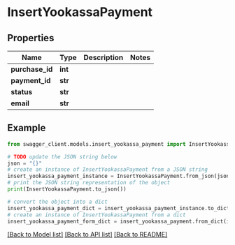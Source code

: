 # InsertYookassaPayment


## Properties

Name | Type | Description | Notes
------------ | ------------- | ------------- | -------------
**purchase_id** | **int** |  | 
**payment_id** | **str** |  | 
**status** | **str** |  | 
**email** | **str** |  | 

## Example

```python
from swagger_client.models.insert_yookassa_payment import InsertYookassaPayment

# TODO update the JSON string below
json = "{}"
# create an instance of InsertYookassaPayment from a JSON string
insert_yookassa_payment_instance = InsertYookassaPayment.from_json(json)
# print the JSON string representation of the object
print(InsertYookassaPayment.to_json())

# convert the object into a dict
insert_yookassa_payment_dict = insert_yookassa_payment_instance.to_dict()
# create an instance of InsertYookassaPayment from a dict
insert_yookassa_payment_form_dict = insert_yookassa_payment.from_dict(insert_yookassa_payment_dict)
```
[[Back to Model list]](../README.md#documentation-for-models) [[Back to API list]](../README.md#documentation-for-api-endpoints) [[Back to README]](../README.md)


